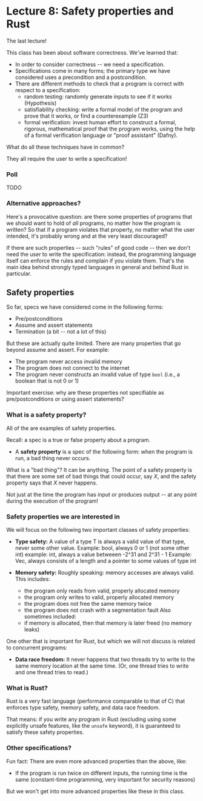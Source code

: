 # Lecture 8: Safety properties and Rust

The last lecture!

This class has been about software correctness. We've learned
that:
- In order to consider correctness -- we need a specification.
- Specifications come in many forms; the primary type we have
  considered uses a precondition and a postcondition.
- There are different methods to check that a program
  is correct with respect to a specification:
  + random testing:
    randomly generate inputs to see if it works (Hypothesis)
  + satisfiability checking:
    write a formal model of the program and prove that it works,
    or find a counterexample (Z3)
  + formal verification:
    invest human effort to construct a formal, rigorous, mathematical
    proof that the program works, using the help of a
    formal verification language or "proof assistant" (Dafny).

What do all these techniques have in common?

They all require the user to write a specification!

### Poll

TODO

### Alternative approaches?

Here's a provocative question: are there some properties of programs
that we should want to hold of *all* programs, no matter how the
program is written? So that if a program violates that property,
no matter what the user intended, it's probably wrong and at the
very least discouraged?

If there are such properties -- such "rules" of good code --
then we don't need the user to
write the specification: instead, the programming language itself
can enforce the rules and complain if you violate them.
That's the main idea behind strongly typed languages in general
and behind Rust in particular.

## Safety properties

So far, specs we have considered come in the following forms:

- Pre/postconditions
- Assume and assert statements
- Termination (a bit -- not a lot of this)

But these are actually quite limited. There are many properties
that go beyond assume and assert.
For example:

- The program never access invalid memory
- The program does not connect to the internet
- The program never constructs an invalid value of type `bool`
  (i.e., a boolean that is not 0 or 1)

Important exercise: why are these properties not specifiable as
pre/postconditions or using assert statements?

### What is a safety property?

All of the are examples of safety properties.

Recall: a spec is a true or false property about a program.

- A **safety property** is a spec of the following form:
  when the program is run, a bad thing never occurs.

What is a "bad thing"? It can be anything. The point of a safety
property is that there are some set of bad things that could occur,
say $X$, and the safety property says that $X$ never happens.

Not just at the time the program has input or produces output --
at any point during the execution of the program!

### Safety properties we are interested in

We will focus on the following two important classes of safety
properties:

- **Type safety:** A value of a type T is always a valid value of
  that type, never some other value.
  Example: bool, always 0 or 1 (not some other int)
  example: int, always a value betweeen -2^31 and 2^31 - 1
  Example: Vec<int>, always consists of a length and a pointer
    to some values of type int

- **Memory safety:** Roughly speaking: memory accesses are always
  valid. This includes:
    - the program only reads from valid, properly allocated memory
    - the program only writes to valid, properly allocated memory
    - the program does not free the same memory twice
    - the program does not crash with a segmentation fault
  Also sometimes included:
    - if memory is allocated, then that memory is later freed
      (no memory leaks)

One other that is important for Rust, but which we will not discuss
is related to concurrent programs:

- **Data race freedom:** It never happens that two threads try
  to write to the same memory location at the same time.
  (Or, one thread tries to write and one thread tries to read.)

### What is Rust?

Rust is a very fast language (performance comparable to that of C)
that enforces type safety, memory safety, and data race freedom.

That means: if you write any program in Rust
    (excluding using some explicitly unsafe features, like the
     `unsafe` keyword),
it is guaranteed to satisfy these safety properties.

### Other specifications?

Fun fact: There are even more advanced properties than the above,
like:

- If the program is run twice on different inputs, the running time
  is the same
  (constant-time programming, very important for security reasons)

But we won't get into more advanced properties like these in this
class.
